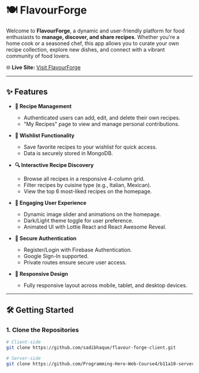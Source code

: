 # 🍽️ FlavourForge

Welcome to **FlavourForge**, a dynamic and user-friendly platform for food enthusiasts to **manage, discover, and share recipes**. Whether you're a home cook or a seasoned chef, this app allows you to curate your own recipe collection, explore new dishes, and connect with a vibrant community of food lovers.

🌐 **Live Site:** [Visit FlavourForge](https://sadib-assignment-10-ph.netlify.app/)

---

## ✨ Features

-   **🔐 Recipe Management**

    -   Authenticated users can add, edit, and delete their own recipes.
    -   "My Recipes" page to view and manage personal contributions.

-   **💖 Wishlist Functionality**

    -   Save favorite recipes to your wishlist for quick access.
    -   Data is securely stored in MongoDB.

-   **🔍 Interactive Recipe Discovery**

    -   Browse all recipes in a responsive 4-column grid.
    -   Filter recipes by cuisine type (e.g., Italian, Mexican).
    -   View the top 6 most-liked recipes on the homepage.

-   **🎨 Engaging User Experience**

    -   Dynamic image slider and animations on the homepage.
    -   Dark/Light theme toggle for user preference.
    -   Animated UI with Lottie React and React Awesome Reveal.

-   **🔐 Secure Authentication**

    -   Register/Login with Firebase Authentication.
    -   Google Sign-In supported.
    -   Private routes ensure secure user access.

-   **📱 Responsive Design**
    -   Fully responsive layout across mobile, tablet, and desktop devices.

---

## 🛠️ Getting Started

### 1. Clone the Repositories

```bash
# Client-side
git clone https://github.com/sadibhaque/flavour-forge-client.git

# Server-side
git clone https://github.com/Programming-Hero-Web-Course4/b11a10-server-side-sadibhaque
```
